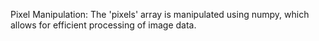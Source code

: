 Pixel Manipulation: The 'pixels' array is manipulated using numpy, which allows for efficient processing of image data.
